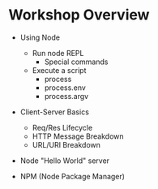# Workshop Overview

* Using Node
  * Run node REPL
    * Special commands
  * Execute a script
    * process
    * process.env
    * process.argv

* Client-Server Basics
  * Req/Res Lifecycle
  * HTTP Message Breakdown
  * URL/URI Breakdown

* Node "Hello World" server

* NPM (Node Package Manager)
